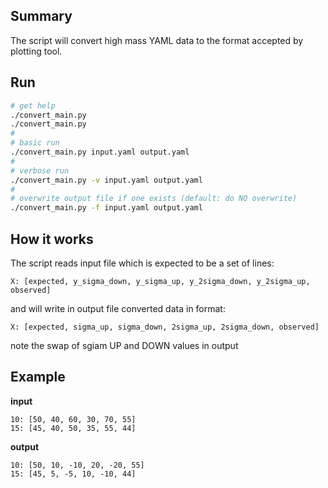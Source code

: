 ## Summary

The script will convert high mass YAML data to the format accepted by plotting
tool.

## Run

```bash
# get help
./convert_main.py
./convert_main.py
#
# basic run
./convert_main.py input.yaml output.yaml
#
# verbose run
./convert_main.py -v input.yaml output.yaml
#
# overwrite output file if one exists (default: do NO overwrite)
./convert_main.py -f input.yaml output.yaml
```

## How it works

The script reads input file which is expected to be a set of lines:

    X: [expected, y_sigma_down, y_sigma_up, y_2sigma_down, y_2sigma_up, observed]

and will write in output file converted data in format:

    X: [expected, sigma_up, sigma_down, 2sigma_up, 2sigma_down, observed]

note the swap of sgiam UP and DOWN values in output

## Example

**input**

```
10: [50, 40, 60, 30, 70, 55]
15: [45, 40, 50, 35, 55, 44]
```

**output**

```
10: [50, 10, -10, 20, -20, 55]
15: [45, 5, -5, 10, -10, 44]
```
